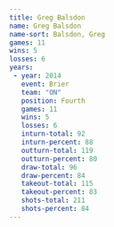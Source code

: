 ```yaml
---
title: Greg Balsdon
name: Greg Balsdon
name-sort: Balsdon, Greg
games: 11
wins: 5
losses: 6
years:
 - year: 2014
   event: Brier
   team: "ON"
   position: Fourth
   games: 11
   wins: 5
   losses: 6
   inturn-total: 92
   inturn-percent: 88
   outturn-total: 119
   outturn-percent: 80
   draw-total: 96
   draw-percent: 84
   takeout-total: 115
   takeout-percent: 83
   shots-total: 211
   shots-percent: 84
---
```

